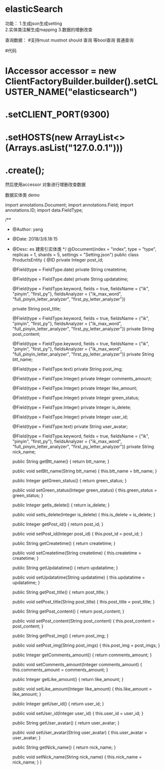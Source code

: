 # elasticSearch
功能：
1.生成json生成setting  
2.实体类注解生成mapping 
3.数据的增删改查

查询数据： 
#支持must mustnot should 查询 等bool查询 普通查询 
          
#代码

# IAccessor accessor = new ClientFactoryBuilder.builder().setCLUSTER_NAME("elasticsearch") 
#                .setCLIENT_PORT(9300)
#                .setHOSTS(new ArrayList<>(Arrays.asList("127.0.0.1")))
#                .create(); 
                
然后使用accessor 对象进行增删改查数据     

数据实体类 demo

import annotations.Document;
import annotations.Field;
import annotations.ID;
import data.FieldType;

/**
 * @Author: yang
 * @Date: 2018/3/8.18:15
 * @Desc: es 建索引实体类
 */
@Document(index = "index", type = "type", replicas = 1, shards = 5, settings = "Setting.json")
public class ProductsEntity {
    @ID
    private Integer post_id;

    @Field(type = FieldType.date)
    private String createtime;

    @Field(type = FieldType.date)
    private String updatatime;

    @Field(type = FieldType.keyword, fields = true, fieldsName = {"ik", "pinyin", "first_py"}, fieldsAnalyzer = {"ik_max_word", "full_pinyin_letter_analyzer", "first_py_letter_analyzer"})

    private String post_title;

    @Field(type = FieldType.keyword,  fields = true, fieldsName = {"ik", "pinyin", "first_py"}, fieldsAnalyzer = {"ik_max_word", "full_pinyin_letter_analyzer", "first_py_letter_analyzer"})
    private String post_content;

    @Field(type = FieldType.keyword, fields = true, fieldsName = {"ik", "pinyin", "first_py"}, fieldsAnalyzer = {"ik_max_word", "full_pinyin_letter_analyzer", "first_py_letter_analyzer"})
    private String btt_name;

    @Field(type = FieldType.text)
    private String post_img;

    @Field(type = FieldType.Integer)
    private Integer comments_amount;

    @Field(type = FieldType.Integer)
    private Integer like_amount;

    @Field(type = FieldType.Integer)
    private Integer green_status;

    @Field(type = FieldType.Integer)
    private Integer is_delete;

    @Field(type = FieldType.Integer)
    private Integer user_id;

    @Field(type = FieldType.text)
    private String user_avatar;

    @Field(type = FieldType.keyword,  fields = true, fieldsName = {"ik", "pinyin", "first_py"}, fieldsAnalyzer = {"ik_max_word", "full_pinyin_letter_analyzer", "first_py_letter_analyzer"})
    private String nick_name;


    public String getBtt_name() {
        return btt_name;
    }

    public void setBtt_name(String btt_name) {
        this.btt_name = btt_name;
    }

    public Integer getGreen_status() {
        return green_status;
    }

    public void setGreen_status(Integer green_status) {
        this.green_status = green_status;
    }

    public Integer getIs_delete() {
        return is_delete;
    }

    public void setIs_delete(Integer is_delete) {
        this.is_delete = is_delete;
    }

    public Integer getPost_id() {
        return post_id;
    }

    public void setPost_id(Integer post_id) {
        this.post_id = post_id;
    }

    public String getCreatetime() {
        return createtime;
    }

    public void setCreatetime(String createtime) {
        this.createtime = createtime;
    }

    public String getUpdatatime() {
        return updatatime;
    }

    public void setUpdatatime(String updatatime) {
        this.updatatime = updatatime;
    }

    public String getPost_title() {
        return post_title;
    }

    public void setPost_title(String post_title) {
        this.post_title = post_title;
    }

    public String getPost_content() {
        return post_content;
    }

    public void setPost_content(String post_content) {
        this.post_content = post_content;
    }

    public String getPost_img() {
        return post_img;
    }

    public void setPost_img(String post_imgs) {
        this.post_img = post_imgs;
    }

    public Integer getComments_amount() {
        return comments_amount;
    }

    public void setComments_amount(Integer comments_amount) {
        this.comments_amount = comments_amount;
    }

    public Integer getLike_amount() {
        return like_amount;
    }

    public void setLike_amount(Integer like_amount) {
        this.like_amount = like_amount;
    }

    public Integer getUser_id() {
        return user_id;
    }

    public void setUser_id(Integer user_id) {
        this.user_id = user_id;
    }


    public String getUser_avatar() {
        return user_avatar;
    }

    public void setUser_avatar(String user_avatar) {
        this.user_avatar = user_avatar;
    }

    public String getNick_name() {
        return nick_name;
    }

    public void setNick_name(String nick_name) {
        this.nick_name = nick_name;
    }
}
